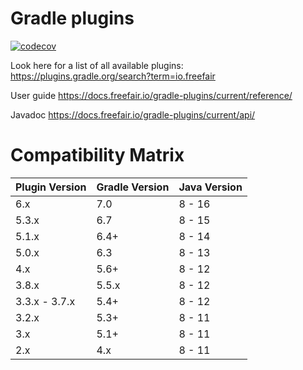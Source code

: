 # Gradle plugins

[![codecov](https://codecov.io/gh/freefair/gradle-plugins/branch/master/graph/badge.svg)](https://codecov.io/gh/freefair/gradle-plugins)

Look here for a list of all available plugins:
https://plugins.gradle.org/search?term=io.freefair

User guide https://docs.freefair.io/gradle-plugins/current/reference/

Javadoc https://docs.freefair.io/gradle-plugins/current/api/

# Compatibility Matrix

|Plugin Version |Gradle Version |Java Version
|---            |---            |---
|6.x            |7.0            |8 - 16
|5.3.x          |6.7            |8 - 15
|5.1.x          |6.4+           |8 - 14
|5.0.x          |6.3            |8 - 13
|4.x            |5.6+           |8 - 12
|3.8.x          |5.5.x          |8 - 12
|3.3.x - 3.7.x  |5.4+           |8 - 12
|3.2.x          |5.3+           |8 - 11
|3.x            |5.1+           |8 - 11
|2.x            |4.x            |8 - 11
